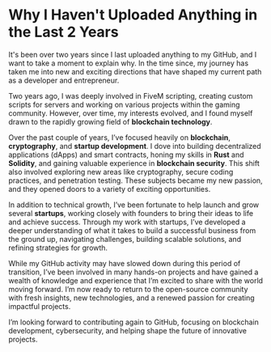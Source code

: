 # Why I Haven't Uploaded Anything in the Last 2 Years

It's been over two years since I last uploaded anything to my GitHub, and I want to take a moment to explain why. In the time since, my journey has taken me into new and exciting directions that have shaped my current path as a developer and entrepreneur.

Two years ago, I was deeply involved in FiveM scripting, creating custom scripts for servers and working on various projects within the gaming community. However, over time, my interests evolved, and I found myself drawn to the rapidly growing field of **blockchain technology**.

Over the past couple of years, I’ve focused heavily on **blockchain**, **cryptography**, and **startup development**. I dove into building decentralized applications (dApps) and smart contracts, honing my skills in **Rust** and **Solidity**, and gaining valuable experience in **blockchain security**. This shift also involved exploring new areas like cryptography, secure coding practices, and penetration testing. These subjects became my new passion, and they opened doors to a variety of exciting opportunities.

In addition to technical growth, I’ve been fortunate to help launch and grow several **startups**, working closely with founders to bring their ideas to life and achieve success. Through my work with startups, I’ve developed a deeper understanding of what it takes to build a successful business from the ground up, navigating challenges, building scalable solutions, and refining strategies for growth.

While my GitHub activity may have slowed down during this period of transition, I’ve been involved in many hands-on projects and have gained a wealth of knowledge and experience that I’m excited to share with the world moving forward. I’m now ready to return to the open-source community with fresh insights, new technologies, and a renewed passion for creating impactful projects.

I’m looking forward to contributing again to GitHub, focusing on blockchain development, cybersecurity, and helping shape the future of innovative projects.

